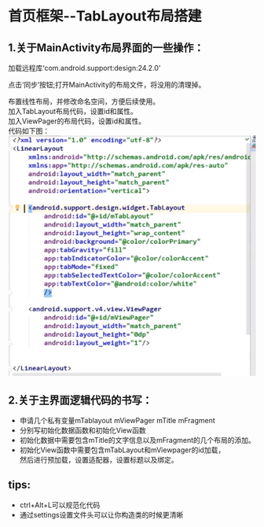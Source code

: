 #    首页框架--TabLayout布局搭建


## 1.关于MainActivity布局界面的一些操作：
加载远程库‘com.android.support:design:24.2.0’

点击‘同步’按钮;打开MainActivity的布局文件，将没用的清理掉。

布置线性布局，并修改命名空间，方便后续使用。  
加入TabLayout布局代码，设置id和属性。  
加入ViewPager的布局代码，设置id和属性。  
代码如下图：  
![](image/MainActivity_Layout.png)  

## 2.关于主界面逻辑代码的书写：
- 申请几个私有变量mTablayout mViewPager mTitle mFragment
- 分别写初始化数据函数和初始化View函数
- 初始化数据中需要包含mTitle的文字信息以及mFragment的几个布局的添加。
- 初始化View函数中需要包含mTabLayout和mViewpager的id加载，  
然后进行预加载，设置适配器，设置标题以及绑定。




## tips:
- ctrl+Alt+L可以规范化代码
- 通过settings设置文件头可以让你构造类的时候更清晰




